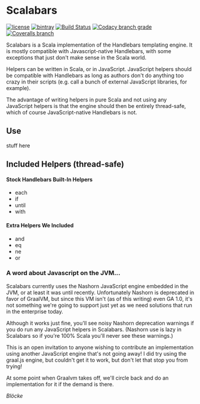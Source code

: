 
# Scalabars

[![license](https://img.shields.io/github/license/mashape/apistatus.svg?maxAge=86400)](https://opensource.org/licenses/MIT)
[![bintray](https://api.bintray.com/packages/blocke/releases/scalajack/images/download.svg)](https://bintray.com/blocke/releases/scalabars/_latestVersion)
[![Build Status](https://img.shields.io/travis/gzoller/ScalaJack.svg?branch=master)](https://travis-ci.org/gzoller/Scalabars)
[![Codacy branch grade](https://img.shields.io/codacy/grade/9437bb8b88464096b1a848ba0eed8b7d/master.svg?maxAge=2592000)](https://www.codacy.com/app/gzoller/Scalabars?utm_source=github.com&amp;utm_medium=referral&amp;utm_content=gzoller/Scalabars&amp;utm_campaign=Badge_Grade)
[![Coveralls branch](https://img.shields.io/coveralls/gzoller/ScalaJack/master.svg?maxAge=360)](https://coveralls.io/github/gzoller/Scalabars)

Scalabars is a Scala implementation of the Handlebars templating engine.  It is mostly compatible with Javascript-native Handlebars, with some exceptions that just don't make sense in the Scala world.

Helpers can be written in Scala, or in JavaScript.  JavaScript helpers should be compatible with Handlebars as long as authors don't do anything too crazy in their scripts (e.g. call a bunch of external JavaScript libraries, for example).

The advantage of writing helpers in pure Scala and not using any JavaScript helpers is that the engine should then be entirely thread-safe, which of course JavaScript-native Handlebars is not.

## Use

stuff here

## Included Helpers (thread-safe)

#### Stock Handlebars Built-In Helpers
* each
* if
* until
* with

#### Extra Helpers We Included
* and
* eq
* ne
* or

### A word about Javascript on the JVM...
Scalabars currently uses the Nashorn JavaScript engine embedded in the JVM, or at least it was until recently.  Unfortunately Nashorn is deprecated in favor of GraalVM, but since this VM isn't (as of this writing) even GA 1.0, it's not something we're going to support just yet as we need solutions that run in the enterprise today.

Although it works just fine, you'll see noisy Nashorn deprecation warnings if you do run any JavaScript helpers in Scalabars.  (Nashorn use is lazy in Scalabars so if you're 100% Scala you'll never see these warnings.)

This is an open invitation to anyone wishing to contribute an implementation using another JavaScript engine that's not going away!  I did try using the graal.js engine, but couldn't get it to work, but don't let that stop you from trying!

At some point when Graalvm takes off, we'll circle back and do an implementation for it if the demand is there.

*Blöcke*
